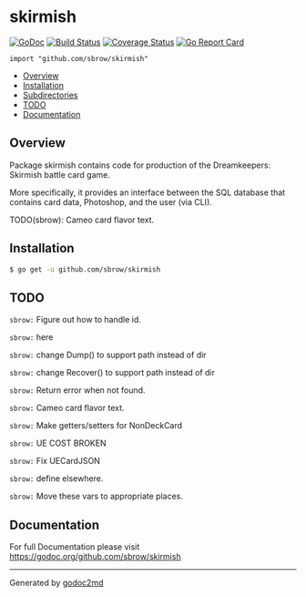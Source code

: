 # skirmish
[![GoDoc](https://godoc.org/github.com/sbrow/skirmish?status.svg)](https://godoc.org/github.com/sbrow/skirmish) [![Build Status](https://travis-ci.org/sbrow/skirmish.svg?branch=develop)](https://travis-ci.org/sbrow/skirmish) [![Coverage Status](https://coveralls.io/repos/github/sbrow/skirmish/badge.svg?branch=develop)](https://coveralls.io/github/sbrow/skirmish?branch=develop) [![Go Report Card](https://goreportcard.com/badge/github.com/sbrow/skirmish)](https://goreportcard.com/report/github.com/sbrow/skirmish)

`import "github.com/sbrow/skirmish"`

* [Overview](#pkg-overview)
* [Installation](pkg-installation)
* [Subdirectories](#pkg-subdirectories)
* [TODO](#pkg-note-TODO)
* [Documentation](#pkg-doc)

## <a name="pkg-overview">Overview</a>
Package skirmish contains code for production of the
Dreamkeepers: Skirmish battle card game.

More specifically, it provides an interface between the SQL database
that contains card data, Photoshop, and the user (via CLI).

TODO(sbrow): Cameo card flavor text.





## <a name="pkg-installation">Installation</a>
```sh
$ go get -u github.com/sbrow/skirmish
```
<!---

--->



## <a name="pkg-note-TODO">TODO</a>

`sbrow:` Figure out how to handle id.

`sbrow:` here

`sbrow:` change Dump() to support path instead of dir

`sbrow:` change Recover() to support path instead of dir

`sbrow:` Return error when not found.

`sbrow:` Cameo card flavor text.

`sbrow:` Make getters/setters for NonDeckCard

`sbrow:` UE COST BROKEN

`sbrow:` Fix UECardJSON

`sbrow:` define elsewhere.

`sbrow:` Move these vars to appropriate places.



## <a name="pkg-doc">Documentation</a>
For full Documentation please visit https://godoc.org/github.com/sbrow/skirmish


- - -
Generated by [godoc2md](http://godoc.org/github.com/davecheney/godoc2md)
